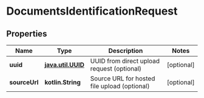 
# DocumentsIdentificationRequest

## Properties
Name | Type | Description | Notes
------------ | ------------- | ------------- | -------------
**uuid** | [**java.util.UUID**](java.util.UUID.md) | UUID from direct upload request (optional) |  [optional]
**sourceUrl** | **kotlin.String** | Source URL for hosted file upload (optional) |  [optional]



